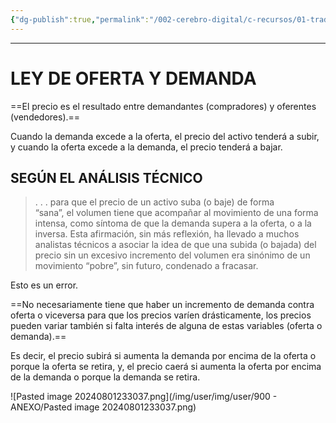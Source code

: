 ```yaml
---
{"dg-publish":true,"permalink":"/002-cerebro-digital/c-recursos/01-trading/a-libros/02-el-metodo-wyckoff/b1-ley-de-oferta-y-demanda/"}
---
```



---
# LEY DE OFERTA Y DEMANDA
==El precio es el resultado entre demandantes (compradores) y oferentes (vendedores).==

Cuando la demanda excede a la oferta, el precio del activo tenderá a subir, y cuando la oferta excede a la demanda, el precio tenderá a bajar.


## SEGÚN EL ANÁLISIS TÉCNICO

> . . . para que el precio de un activo suba (o baje) de forma  
“sana”, el volumen tiene que acompañar al movimiento de una forma intensa, como síntoma de que la demanda supera a la oferta, o a la inversa. Esta afirmación, sin más reflexión, ha llevado a muchos analistas técnicos a asociar la idea de que una subida (o bajada) del precio sin un excesivo incremento del volumen era sinónimo de un movimiento “pobre”, sin futuro, condenado a fracasar.

Esto es un error. 

==No necesariamente tiene que haber un incremento de demanda contra oferta o viceversa para que los precios varíen drásticamente, los precios pueden variar también si falta interés de alguna de estas variables (oferta o demanda).==

Es decir, el precio subirá si aumenta la demanda por encima de la oferta o porque la oferta se retira, y, el precio caerá si aumenta la oferta por encima de la demanda o porque la demanda se retira.

![Pasted image 20240801233037.png](/img/user/img/user/900 - ANEXO/Pasted image 20240801233037.png)

